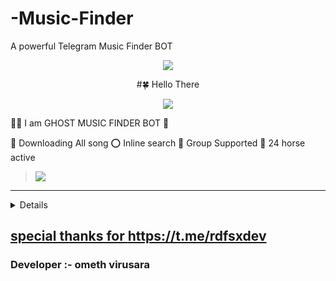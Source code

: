 # -Music-Finder

A powerful Telegram Music Finder BOT
<p align="center"> <a href="github.com/sanuwaofficial"><img align="center" src="https://telegra.ph/file/0d1004a75dc579463cf17.jpg"/></a>
 <p align="center">
 #🍀 Hello There 
	 
<p align="center"> <a href="github.com/sanuwaofficial"><img align="center" src="HG Data Base/ezgif.com-gif-maker (3).gif"/></a>
 <p align="center">
	 


🙋‍♂️ I am GHOST MUSIC FINDER BOT 🎵

🎵 Downloading All song 
⭕️ Inline search 
🌺 Group Supported
🎯 24 horse active


	
> <a href="http://t.me/Music_Finder_ghost_bot"><img src="https://img.shields.io/badge/START ON TELEGRAM-ff0000?style=for-the-badge&logo=TELEGRAM&logoColor=ff000000&link=http://t.me/Music_Finder_ghost_bot" /><br>

</details>

----


<b><details><summary>Available Features</summary><br>
	
| MESSAGE TYPE|  Availability |
| :------: |  :----------: |
|  • Title of the song or artist    |    I CAN find it    ✅     |
|  • Words from a song    |      I CAN find it    ✅     |
| • A voice message     |     I CAN find it     ✅    |
|  • Video    |      I CAN find it    ✅     |
|    • Audio     |      I CAN find it    ✅     |

> <a href="http://t.me/Music_Finder_ghost_bot"><img src="https://img.shields.io/badge/START ON TELEGRAM-ff0000?style=for-the-badge&logo=TELEGRAM&logoColor=ff000000&link=http://t.me/Music_Finder_ghost_bot" /><br>

	
</details>



special thanks for https://t.me/rdfsxdev
-
  ###  Developer :- ometh virusara
	
